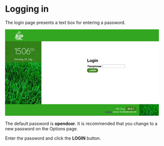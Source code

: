 # Logging in

The login page presents a text box for entering a password.

![](./images/login_page.png)

The default password is **opendoor**. It is recommended that you change to a new password on the Options page.

Enter the password and click the **LOGIN** button.
